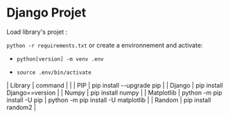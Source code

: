 # Django Projet

Load library's projet :

```python -r requirements.txt``` or create a environnement and activate:

- ```python[version] -m venv .env```

- ```source .env/bin/activate```

| Library       | command   |                                                             |
| PIP | pip install --upgrade pip |
| Django | pip install Django==version |
| Numpy | pip install numpy |
| Matplotlib | python -m pip install -U pip | python -m pip install -U matplotlib |
| Random | pip install random2 |
